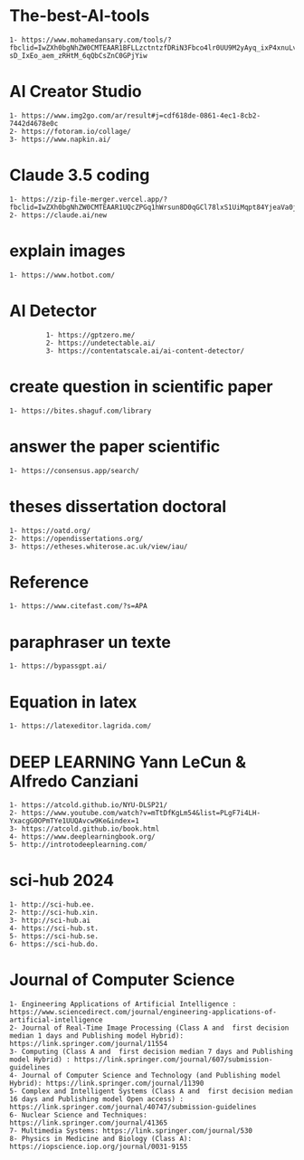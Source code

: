 # The-best-AI-tools

    1- https://www.mohamedansary.com/tools/?fbclid=IwZXh0bgNhZW0CMTEAAR1BFLLzctntzfDRiN3Fbco4lr0UU9M2yAyq_ixP4xnuLv42jim-sD_IxEo_aem_zRHtM_6qQbCsZnC0GPjYiw

# AI Creator Studio

    1- https://www.img2go.com/ar/result#j=cdf618de-0861-4ec1-8cb2-7442d4678e0c
    2- https://fotoram.io/collage/
    3- https://www.napkin.ai/

# Claude 3.5 coding
    1- https://zip-file-merger.vercel.app/?fbclid=IwZXh0bgNhZW0CMTEAAR1UQcZPGq1hWrsun8D0qGCl78lxS1UiMqpt84YjeaVa0j58FuOoIKSRZgI_aem_rWFGUl_flVK83v5nFFG3nw
    2- https://claude.ai/new
# explain images
    1- https://www.hotbot.com/

# AI Detector
             1- https://gptzero.me/
             2- https://undetectable.ai/
             3- https://contentatscale.ai/ai-content-detector/

# create question in scientific paper
    1- https://bites.shaguf.com/library
# answer the paper scientific 
    1- https://consensus.app/search/

# theses dissertation doctoral    
    1- https://oatd.org/
    2- https://opendissertations.org/
    3- https://etheses.whiterose.ac.uk/view/iau/

# Reference    
    1- https://www.citefast.com/?s=APA

# paraphraser un texte
    1- https://bypassgpt.ai/

# Equation in latex
    1- https://latexeditor.lagrida.com/

# DEEP LEARNING Yann LeCun & Alfredo Canziani
    1- https://atcold.github.io/NYU-DLSP21/  
    2- https://www.youtube.com/watch?v=mTtDfKgLm54&list=PLgF7i4LH-YxacgG0OPmTYe1UUQAvcw9Ke&index=1
    3- https://atcold.github.io/book.html
    4- https://www.deeplearningbook.org/
    5- http://introtodeeplearning.com/

# sci-hub 2024

    1- http://sci-hub.ee. 
    2- http://sci-hub.xin.
    3- http://sci-hub.ai
    4- https://sci-hub.st. 
    5- https://sci-hub.se.
    6- https://sci-hub.do.
# Journal of Computer Science
    1- Engineering Applications of Artificial Intelligence : https://www.sciencedirect.com/journal/engineering-applications-of-artificial-intelligence
    2- Journal of Real-Time Image Processing (Class A and  first decision median 1 days and Publishing model Hybrid): https://link.springer.com/journal/11554
    3- Computing (Class A and  first decision median 7 days and Publishing model Hybrid) : https://link.springer.com/journal/607/submission-guidelines
    4- Journal of Computer Science and Technology (and Publishing model Hybrid): https://link.springer.com/journal/11390
    5- Complex and Intelligent Systems (Class A and  first decision median 16 days and Publishing model Open access) : https://link.springer.com/journal/40747/submission-guidelines
    6- Nuclear Science and Techniques: https://link.springer.com/journal/41365
    7- Multimedia Systems: https://link.springer.com/journal/530
    8- Physics in Medicine and Biology (Class A): https://iopscience.iop.org/journal/0031-9155



